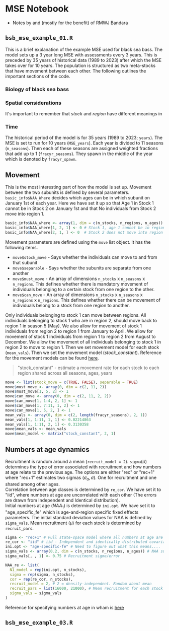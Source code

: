 # MSE Notebook

- Notes by and (mostly for the benefit) of RMWJ Bandara

## `bsb_mse_example_01.R`

This is a brief explanation of the example MSE used for black sea bass.
The model sets up a 3 year long MSE with assessments every 3 years. This is 
preceded by 35 years of historical data (1989 to 2023) after which the MSE 
takes over for 10 years. The population is structured as two meta-stocks that
have movement between each other. The following outlines the important
sections of the code.


### Biology of black sea bass

### Spatial considerations

It's important to remember that *stock* and *region* have different meanings in 

### Time

The historical period of the model is for 35 years (1989 to 2023; `years`).
The MSE is set to run for 10 years (`MSE_years`). Each year is divided to 11 
seasons (`n_seasons`). Then each of these seasons are assigned weighted fractions 
that add up to 1 (`fracyr_seasons`). They spawn in the middle of the year which is 
denoted by `fracyr_spawn`. 

## Movement

This is the most interesting part of how the model is set up. Movement between the 
two subunits is defined by several parameters. `basic_info$NAA_Where` decides which ages 
can be in which subunit on January 1st of each year. Here we have set it up so 
that Age 1 in Stock 1 cannot be in Stock 2 on January 1st and that No individuals 
from Stock 2 move into region 1.

```r
basic_info$NAA_where <- array(1, dim = c(n_stocks, n_regions, n_ages))
basic_info$NAA_where[1, 2, 1] <- 0 # Stock 1, age 1 cannot be in region 2 on Jan 1
basic_info$NAA_where[2, 1, ] <- 0  # Stock 2 does not move into region 1
```

Movement parameters are defined using the `move` list object. It has the following 
items.
- `move$stock_move` - Says whether the individuals can move to and from that subunit
- `move$separable` - Says whether the subunits are separate from one another
- `move$must_move` - An array of dimensions `n_stocks` x `n_seasons` x `n_regions`. 
This defines whether there is mandatory movement of individuals belonging to a 
certain stock from one region to the other. 
- `move$can_move` - An array of dimensions  `n_stocks` x `n_seasons` x `n_regions` x `n_regions`. 
This defines whether there can be movement of individuals belong to a stock from 
one region to another. 

Only individuals belonging to stock 1 can move between regions.
All individuals belonging to stock 1 who are in region 2, should move
back to region 1 in season 5 (May).
We also allow for movement of stock 1 individuals from region 2 to region 1 
from January to April. We allow for movement of stock 1 individuals from 
region 1 to region 2 from August to December. We allow the movement of all 
individuals belonging to stock 1 in region 2 to move to region 1.
Then we set  movement model for each stock (`mean_vals`). Then we set the 
movement model (*stock_constant*). Reference for the movement models can be found 
[here](https://timjmiller.github.io/wham/reference/set_move.html).

> "stock_constant" - estimate a movement rate for each stock to each region shared across all 
seasons, ages, years

```r
move <- list(stock_move = c(TRUE, FALSE), separable = TRUE)
move$must_move <- array(0, dim = c(2, 11, 2))
move$must_move[1, 5, 2] <- 1
move$can_move <- array(0, dim = c(2, 11, 2, 2))
move$can_move[1, 1:4, 2, 1] <- 1
move$can_move[1, 7:11, 1, 2] <- 1
move$can_move[1, 5, 2, ] <- 1
mean_vals <- array(0, dim = c(2, length(fracyr_seasons), 2, 1))
mean_vals[1, 1:11, 1, 1] <- 0.02214863
mean_vals[1, 1:11, 2, 1] <- 0.3130358
move$mean_vals <- mean_vals
move$mean_model <- matrix("stock_constant", 2, 1)
```

## Numbers at age dynamics

Recruitment is random around a mean (`recruit_model = 2`). `sigma`($\sigma$) determines 
the type of error associated with recruitment and how numbers at age relate to
the previous age. The options are either "rec" or "rec+1" where "rec+1" estimates 
two sigmas ($\sigma_a, \sigma$). One for recruitment and one shared among other 
ages. <br>
Correlation between age classes is determined by `re_cor`. We have set it to "iid", 
where numbers at age are uncorrelated with each other (The errors are drawn from 
Independent and Identical distribution). <br>
Initial numbers at age ($NAA_1$) is determined by `ini.opt`. We have set it to 
"age_specific_fe" which is age-and-region specific fixed effects parameters.
The initial standard deviation values for NAA is defined by `sigma_vals`. 
Mean recruitment ($\mu$) for each stock is determined by `recruit_pars`.

```r
sigma <- "rec+1" # Full state-space model where all numbers at age are random effects
re_cor <- "iid" # iid - Independent and identically distributed covariate
ini.opt <- "age-specific-fe" # Need to figure out what this means....
sigma_vals <- array(0.2, dim = c(n_stocks, n_regions, n_ages)) # NAA survival sigma - Another potential fix is increasing this value
sigma_vals[, , 1] <- 0.75 # Recruitment sigma/error

NAA_re <- list(
  N1_model = rep(ini.opt, n_stocks),
  sigma = rep(sigma, n_stocks),
  cor = rep(re_cor, n_stocks),
  recruit_model = 2, # 2 = density-independent. Random about mean
  recruit_pars = list(16000, 21000), # Mean recruitment for each stock
  sigma_vals = sigma_vals
)
```



Reference for specifying numbers at age in wham is 
[here](https://timjmiller.github.io/wham/reference/set_NAA.html)

## `bsb_mse_example_03.R`
